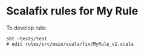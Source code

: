 # Scalafix rules for My Rule

To develop rule:
```
sbt ~tests/test
# edit rules/src/main/scala/fix/MyRule_v1.scala
```
